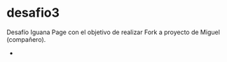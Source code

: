 # desafio3

Desafío Iguana Page con el objetivo de realizar Fork a proyecto de Miguel (compañero).

-
